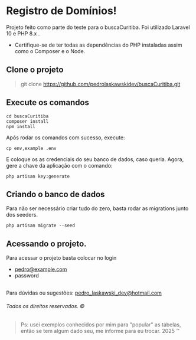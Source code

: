 # Registro de Domínios!

Projeto feito como parte do teste para o buscaCuritiba.
Foi utilizado Laravel 10 e PHP 8.x .

- Certifique-se de ter todas as dependências do PHP instaladas assim como o Composer e o Node.


## Clone o projeto

> git clone https://github.com/pedrolaskawskidev/buscaCuritiba.git

## Execute os comandos 
```
cd buscaCuritiba
composer install
npm install
```
Após rodar os comandos com sucesso, execute:
```
cp env,example .env
 ```
E coloque os as credenciais do seu banco de dados, caso queria.
Agora, gere a chave da aplicação com o comando:
```
php artisan key:generate
```

## Criando o banco de dados
Para não ser necessário criar tudo do zero, basta rodar as migrations junto dos seeders.
```
php artisan migrate --seed
```
 

## Acessando o projeto.

Para acessar o projeto basta colocar no login
- pedro@example.com
- password

## 

Para dúvidas ou sugestões: pedro_laskawski_dev@hotmail.com

###### Todos os direitos reservados. :copyright:

>Ps: usei exemplos conhecidos por mim para "popular" as tabelas, então se tem algum dado seu, me informe para eu trocar.
2025 :tm:
